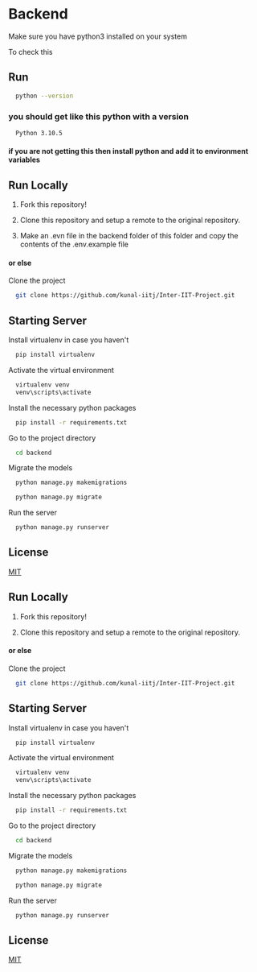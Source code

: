 # Backend

Make sure you have python3 installed on your system

To check this


## Run
```bash
  python --version
```
### you should get like this python with a version
```bash
  Python 3.10.5
```

#### if you are not getting this then install python and add it to environment variables


## Run Locally

1. Fork this repository!

2. Clone this repository and setup a remote to the original repository.

3. Make an .evn file in the backend folder of this folder and copy the contents of the .env.example file

#### or else

Clone the project

```bash
  git clone https://github.com/kunal-iitj/Inter-IIT-Project.git
```

## Starting Server

Install virtualenv in case you haven't

```bash
  pip install virtualenv 
```

Activate the virtual environment

```bash
  virtualenv venv
  venv\scripts\activate
```

Install the necessary python packages

```bash
  pip install -r requirements.txt 
```

Go to the project directory

```bash
  cd backend
```


Migrate the models

```bash
  python manage.py makemigrations
```

```bash
  python manage.py migrate
```

Run the server 

```bash
  python manage.py runserver 
```


## License

[MIT](https://choosealicense.com/licenses/mit/)
## Run Locally

1. Fork this repository!

2. Clone this repository and setup a remote to the original repository.

#### or else

Clone the project

```bash
  git clone https://github.com/kunal-iitj/Inter-IIT-Project.git
```

## Starting Server

Install virtualenv in case you haven't

```bash
  pip install virtualenv 
```

Activate the virtual environment

```bash
  virtualenv venv
  venv\scripts\activate
```

Install the necessary python packages

```bash
  pip install -r requirements.txt 
```

Go to the project directory

```bash
  cd backend
```


Migrate the models

```bash
  python manage.py makemigrations
```

```bash
  python manage.py migrate
```

Run the server 

```bash
  python manage.py runserver 
```


## License

[MIT](https://choosealicense.com/licenses/mit/)
